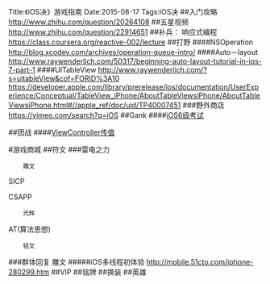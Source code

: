 Title:《iOS决》游戏指南
Date:2015-08-17
Tags:iOS决
##入门攻略
http://www.zhihu.com/question/20264108
##五星视频
http://www.zhihu.com/question/22914651
##补兵：
响应式编程
https://class.coursera.org/reactive-002/lecture
##打野
####NSOperation
http://blog.xcodev.com/archives/operation-queue-intro/
####Auto－layout
http://www.raywenderlich.com/50317/beginning-auto-layout-tutorial-in-ios-7-part-1
####UITableView
http://www.raywenderlich.com/?s=uitableView&cof=FORID%3A10
https://developer.apple.com/library/prerelease/ios/documentation/UserExperience/Conceptual/TableView_iPhone/AboutTableViewsiPhone/AboutTableViewsiPhone.html#//apple_ref/doc/uid/TP40007451
###野外商店
https://vimeo.com/search?q=iOS
##Gank
####[iOS6级考试](http://blog.sunnyxx.com/2014/03/06/ios_exam_0/)

##团战
####[ViewController传值](http://www.tuicool.com/articles/uuAv2ia)


#游戏商城
##符文
###雷电之力

		雕文
SICP

CSAPP

		光辉
AT(算法思想)

		铭文

###群体回复
		雕文
#####iOS多线程初体验
http://mobile.51cto.com/iphone-280299.htm
##VIP
##铭牌
##换装
##英雄



